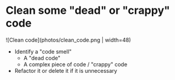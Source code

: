 # Clean some "dead" or "crappy" code
![Clean code](photos/clean_code.png | width=48)  
* Identify a "code smell"
    * A "dead code"
    * A complex piece of code / "crappy" code
* Refactor it or delete it if it is unnecessary